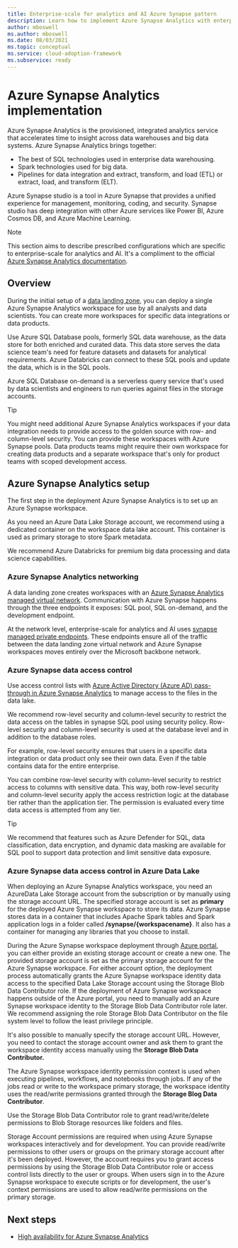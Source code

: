 ```yaml
---
title: Enterprise-scale for analytics and AI Azure Synapse pattern
description: Learn how to implement Azure Synapse Analytics with enterprise-scale for analytics and AI.
author: mboswell
ms.author: mboswell
ms.date: 08/03/2021
ms.topic: conceptual
ms.service: cloud-adoption-framework
ms.subservice: ready
---
```


# Azure Synapse Analytics implementation

Azure Synapse Analytics is the provisioned, integrated analytics service that accelerates time to insight across data warehouses and big data systems. Azure Synapse Analytics brings together:

- The best of SQL technologies used in enterprise data warehousing.
- Spark technologies used for big data.
- Pipelines for data integration and extract, transform, and load (ETL) or extract, load, and transform (ELT).

Azure Synapse studio is a tool in Azure Synapse that provides a unified experience for management, monitoring, coding, and security. Synapse studio has deep integration with other Azure services like Power BI, Azure Cosmos DB, and Azure Machine Learning.

> [!NOTE]
> This section aims to describe prescribed configurations which are specific to enterprise-scale for analytics and AI. It's a compliment to the official [Azure Synapse Analytics documentation](/azure/synapse-analytics/).

## Overview

During the initial setup of a [data landing zone](../architectures/data-landing-zone.md), you can deploy a single Azure Synapse Analytics workspace for use by all analysts and data scientists. You can create more workspaces for specific data integrations or data products.

Use Azure SQL Database pools, formerly SQL data warehouse, as the data store for both enriched and curated data. This data store serves the data science team's need for feature datasets and datasets for analytical requirements. Azure Databricks can connect to these SQL pools and update the data, which is in the SQL pools.

Azure SQL Database on-demand is a serverless query service that's used by data scientists and engineers to run queries against files in the storage accounts.

> [!TIP]
> You might need additional Azure Synapse Analytics workspaces if your data integration needs to provide access to the golden source with row- and column-level security. You can provide these workspaces with Azure Synapse pools. Data products teams might require their own workspace for creating data products and a separate workspace that's only for product teams with scoped development access.

## Azure Synapse Analytics setup

The first step in the deployment Azure Synapse Analytics is to set up an Azure Synapse workspace.

As you need an Azure Data Lake Storage account, we recommend using a dedicated container on the workspace data lake account. This container is used as primary storage to store Spark metadata.

We recommend Azure Databricks for premium big data processing and data science capabilities.

### Azure Synapse Analytics networking

A data landing zone creates workspaces with an [Azure Synapse Analytics managed virtual network](/azure/synapse-analytics/security/synapse-workspace-managed-vnet). Communication with Azure Synapse happens through the three endpoints it exposes: SQL pool, SQL on-demand, and the development endpoint.

At the network level, enterprise-scale for analytics and AI uses [synapse managed private endpoints](/azure/synapse-analytics/security/synapse-workspace-managed-private-endpoints). These endpoints ensure all of the traffic between the data landing zone virtual network and Azure Synapse workspaces moves entirely over the Microsoft backbone network.

### Azure Synapse data access control

Use access control lists with [Azure Active Directory (Azure AD) pass-through in Azure Synapse Analytics](/azure/synapse-analytics/sql/active-directory-authentication#azure-ad-pass-through-in-azure-synapse-analytics) to manage access to the files in the data lake.

We recommend row-level security and column-level security to restrict the data access on the tables in synapse SQL pool using security policy. Row-level security and column-level security is used at the database level and in addition to the database roles.

For example, row-level security ensures that users in a specific data integration or data product only see their own data. Even if the table contains data for the entire enterprise.

You can combine row-level security with column-level security to restrict access to columns with sensitive data. This way, both row-level security and column-level security apply the access restriction logic at the database tier rather than the application tier. The permission is evaluated every time data access is attempted from any tier.

> [!TIP]
> We recommend that features such as Azure Defender for SQL, data classification, data encryption, and dynamic data masking are available for SQL pool to support data protection and limit sensitive data exposure.

### Azure Synapse data access control in Azure Data Lake

When deploying an Azure Synapse Analytics workspace, you need an AzureData Lake Storage account from the subscription or by manually using the storage account URL. The specified storage account is set as **primary** for the deployed Azure Synapse workspace to store its data. Azure Synapse stores data in a container that includes Apache Spark tables and Spark application logs in a folder called **/synapse/{workspacename}**. It also has a container for managing any libraries that you choose to install.

During the Azure Synapse workspace deployment through [Azure portal](https://ms.portal.azure.com/), you can either provide an existing storage account or create a new one. The provided storage account is set as the primary storage account for the Azure Synapse workspace. For either account option, the deployment process automatically grants the Azure Synapse workspace identity data access to the specified Data Lake Storage account using the Storage Blob Data Contributor role. If the deployment of Azure Synapse workspace happens outside of the Azure portal, you need to manually add an Azure Synapse workspace identity to the Storage Blob Data Contributor role later. We recommend assigning the role Storage Blob Data Contributor on the file system level to follow the least privilege principle.

It's also possible to manually specify the storage account URL. However, you need to contact the storage account owner and ask them to grant the workspace identity access manually using the **Storage Blob Data Contributor.**

The Azure Synapse workspace identity permission context is used when executing pipelines, workflows, and notebooks through jobs. If any of the jobs read or write to the workspace primary storage, the workspace identity uses the read/write permissions granted through the **Storage Blog Data Contributor**.

Use the Storage Blob Data Contributor role to grant read/write/delete permissions to Blob Storage resources like folders and files.

Storage Account permissions are required when using Azure Synapse workspaces interactively and for development. You can provide read/write permissions to other users or groups on the primary storage account after it's been deployed. However, the account requires you to grant access permissions by using the Storage Blob Data Contributor role or access control lists directly to the user or groups. When users sign in to the Azure Synapse workspace to execute scripts or for development, the user's context permissions are used to allow read/write permissions on the primary storage.

## Next steps

- [High availability for Azure Synapse Analytics](../../../migrate/azure-best-practices/analytics/azure-synapse.md)
